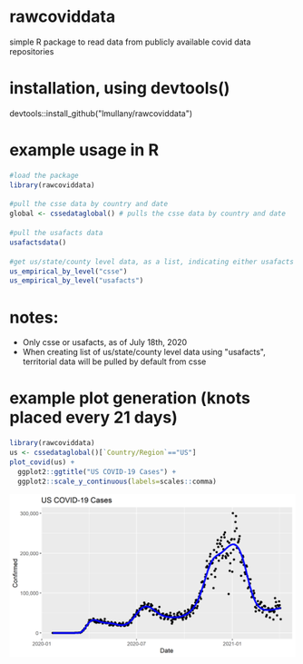 # rawcoviddata

simple R package to read data from publicly available covid data repositories

# installation, using devtools()

devtools::install_github("lmullany/rawcoviddata")

# example usage in R

``` r
#load the package
library(rawcoviddata)

#pull the csse data by country and date
global <- cssedataglobal() # pulls the csse data by country and date

#pull the usafacts data
usafactsdata()

#get us/state/county level data, as a list, indicating either usafacts or csse as the source data
us_empirical_by_level("csse")
us_empirical_by_level("usafacts")
```

# notes:

-   Only csse or usafacts, as of July 18th, 2020
-   When creating list of us/state/county level data using "usafacts", territorial data will be pulled by default from csse

# example plot generation (knots placed every 21 days)

``` r
library(rawcoviddata)
us <- cssedataglobal()[`Country/Region`=="US"]
plot_covid(us) + 
  ggplot2::ggtitle("US COVID-19 Cases") + 
  ggplot2::scale_y_continuous(labels=scales::comma)
```

![us_cases](example_plot.png)
